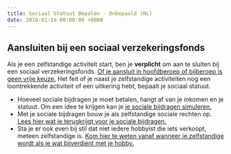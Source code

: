 ```yaml
---
title: Sociaal Statuut Bepalen - Onbepaald (NL)
date: 2018-01-16 00:00:00 +0000
---
```

## Aansluiten bij een sociaal verzekeringsfonds

Als je een zelfstandige activiteit start, ben je **verplicht** om aan te sluiten bij een sociaal verzekeringsfonds. [Of je aansluit in hoofdberoep of bijberoep is geen vrije keuze.](https://www.xerius.be/zelfstandigen/start-eigen-zaak/hoofdberoep-of-bijberoep/) Het feit of je naast je zelfstandige activiteiten nog een loontrekkende activiteit of een uitkering hebt, bepaalt je sociaal statuut.

* Hoeveel sociale bijdragen je moet betalen, hangt af van je inkomen en je statuut. Om een idee te krijgen kan je [je sociale bijdragen simuleren. ](https://www.xerius.be/nl-be/zelfstandig-worden/statuut/simulatie-sociale-bijdragen)
* Met je sociale bijdragen bouw je als zelfstandige sociale rechten op. [Lees hier wat je terugkrijgt voor je sociale bijdragen.](http://blog.xerius.be/zelfstandigen/sociale-bijdragen-wat-krijg-je-ervoor-terug )
* Sta je er ook even bij stil dat niet iedere hobbyist die iets verkoopt, meteen zelfstandige is. [Kom hier te weten vanaf wanneer je zelfstandige wordt als je wat bijverdient met je hobby.](https://www.xerius.be/blog/bijverdienen-met-je-hobby-wanneer-ben-je-zelfstandige)